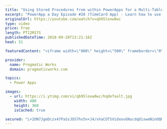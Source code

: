 ```yaml
---
title: "Using Stored Procedures from within PowerApps for a Multi-Table Delete or Update"
excerpt: "PowerApp a Day Episode #20 (TimeCard App) - Learn how to use Stored Procedures from within PowerApps to update or delete from multiple tables in one click with the assistance of Microsoft Flow.  Power App Training: https://pragmaticworks.com/Training/On-Demand-Training/Introduction-to-Powerapps  To vote"
originalUrl: https://youtube.com/watch?v=qb9Sloxw8wc
type: video
price: Free
length: PT12M17S
publishedDateTime: 2018-09-28T13:21:16Z
heat: 51

featuredContent: "<iframe width=\"800\" height=\"500\" frameborder=\"0\" src=\"https://www.youtube.com/embed/qb9Sloxw8wc\" allow=\"accelerometer; autoplay; encrypted-media; gyroscope; picture-in-picture\" allowfullscreen></iframe>"

provider:
  name: Progmatic Works
  domain: pragmaticworks.com

topics:
  - Power Apps

images:
  - url: https://i.ytimg.com/vi/qb9Sloxw8wc/hqdefault.jpg
    width: 480
    height: 360
    isCached: true

secured: "L+2ON7JgeDczx47PaSsJOS7hx5n+J4/vhaCOTSVidxovGNucdqOixweNinOQKOVrgwz+mELAtoxkF11OCy0GU99IAUbb1mNjAEv1A+AqBoc3wT1cUDM1doS3SYpLtuKS8v56r4icZQjz+aAZAjz7V/aR3di+Qs1YxI0A7GIMIaJZMpRU4HHRikOMNPISu+t9hI8MnJiBmKXKs/h9r6kswJDCqn6kkPGx8y7s0Am02N9EpK+xWVdpi7UFt+A77UAYJVj4fIJUe4vqaK5pbQjdYAbcjRa9/xMwCnvccv+L+Yjc4iO6ql+tVB7S3oPU81xZsS2y8z58ynlzDEoCdvcuatidskOshsW0cXCBdlRjXOPE4T+739EYNg6cbTXljjz36cBelb6qNZ4i8ntjRL5IkXEefm5QWOKGwl5uFlhcPdQ=;AJOdLtFvz0/ipKjT4gm4ug=="
---
```


